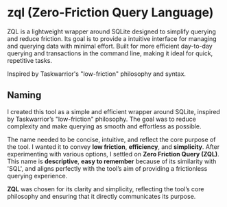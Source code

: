# zql (Zero-Friction Query Language)

ZQL is a lightweight wrapper around SQLite designed to simplify querying and reduce friction. Its goal is to provide a intuitive interface for managing and querying data with minimal effort. Built for more efficient day-to-day querying and transactions in the command line, making it ideal for quick, repetitive tasks.

Inspired by Taskwarrior's "low-friction" philosophy and syntax.

## Naming

I created this tool as a simple and efficient wrapper around SQLite, inspired by Taskwarrior’s "low-friction"
philosophy. The goal was to reduce complexity and make querying as smooth and effortless as possible.

The name needed to be concise, intuitive, and reflect the core purpose of the tool. I wanted it to convey
**low friction**, **efficiency**, and **simplicity**. After experimenting with various options, I settled on
**Zero Friction Query (ZQL)**. This name is **descriptive**, **easy to remember** because of its similarity with 'SQL', and aligns perfectly with
the tool’s aim of providing a frictionless querying experience.

**ZQL** was chosen for its clarity and simplicity, reflecting the tool’s core philosophy and ensuring that it
directly communicates its purpose.
